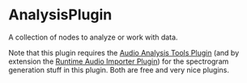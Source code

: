 # AnalysisPlugin
 A collection of nodes to analyze or work with data.

Note that this plugin requires the [Audio Analysis Tools Plugin](https://github.com/gtreshchev/AudioAnalysisTools) (and by extension the [Runtime Audio Importer Plugin](https://github.com/gtreshchev/RuntimeAudioImporter)) for the spectrogram generation stuff in this plugin. Both are free and very nice plugins.
